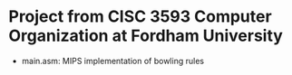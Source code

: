 # Project from CISC 3593 Computer Organization at Fordham University 

- main.asm: MIPS implementation of bowling rules
